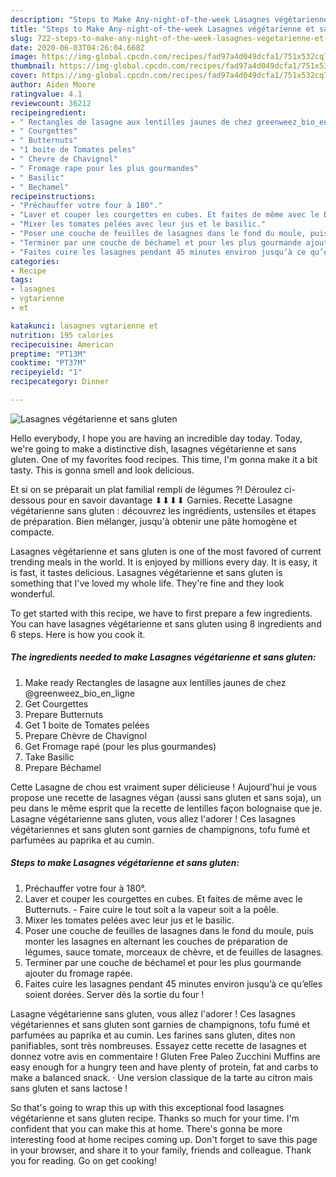 ```yaml
---
description: "Steps to Make Any-night-of-the-week Lasagnes végétarienne et sans gluten"
title: "Steps to Make Any-night-of-the-week Lasagnes végétarienne et sans gluten"
slug: 722-steps-to-make-any-night-of-the-week-lasagnes-vegetarienne-et-sans-gluten
date: 2020-06-03T04:26:04.668Z
image: https://img-global.cpcdn.com/recipes/fad97a4d049dcfa1/751x532cq70/lasagnes-vegetarienne-et-sans-gluten-photo-principale-de-la-recette.jpg
thumbnail: https://img-global.cpcdn.com/recipes/fad97a4d049dcfa1/751x532cq70/lasagnes-vegetarienne-et-sans-gluten-photo-principale-de-la-recette.jpg
cover: https://img-global.cpcdn.com/recipes/fad97a4d049dcfa1/751x532cq70/lasagnes-vegetarienne-et-sans-gluten-photo-principale-de-la-recette.jpg
author: Aiden Moore
ratingvalue: 4.1
reviewcount: 36212
recipeingredient:
- " Rectangles de lasagne aux lentilles jaunes de chez greenweez_bio_en_ligne"
- " Courgettes"
- " Butternuts"
- "1 boite de Tomates peles"
- " Chevre de Chavignol"
- " Fromage rape pour les plus gourmandes"
- " Basilic"
- " Bechamel"
recipeinstructions:
- "Préchauffer votre four à 180°."
- "Laver et couper les courgettes en cubes. Et faites de même avec le Butternuts. Faire cuire le tout soit a la vapeur soit a la poêle."
- "Mixer les tomates pelées avec leur jus et le basilic."
- "Poser une couche de feuilles de lasagnes dans le fond du moule, puis monter les lasagnes en alternant les couches de préparation de légumes, sauce tomate, morceaux de chèvre, et de feuilles de lasagnes."
- "Terminer par une couche de béchamel et pour les plus gourmande ajouter du fromage rapée."
- "Faites cuire les lasagnes pendant 45 minutes environ jusqu’à ce qu’elles soient dorées. Server dès la sortie du four !"
categories:
- Recipe
tags:
- lasagnes
- vgtarienne
- et

katakunci: lasagnes vgtarienne et 
nutrition: 195 calories
recipecuisine: American
preptime: "PT13M"
cooktime: "PT37M"
recipeyield: "1"
recipecategory: Dinner

---
```



![Lasagnes végétarienne et sans gluten](https://img-global.cpcdn.com/recipes/fad97a4d049dcfa1/751x532cq70/lasagnes-vegetarienne-et-sans-gluten-photo-principale-de-la-recette.jpg)

Hello everybody, I hope you are having an incredible day today. Today, we're going to make a distinctive dish, lasagnes végétarienne et sans gluten. One of my favorites food recipes. This time, I'm gonna make it a bit tasty. This is gonna smell and look delicious.

Et si on se préparait un plat familial rempli de légumes ?! Déroulez ci-dessous pour en savoir davantage ⬇⬇⬇⬇ Garnies. Recette Lasagne végétarienne sans gluten : découvrez les ingrédients, ustensiles et étapes de préparation. Bien mélanger, jusqu&#39;à obtenir une pâte homogène et compacte.

Lasagnes végétarienne et sans gluten is one of the most favored of current trending meals in the world. It is enjoyed by millions every day. It is easy, it is fast, it tastes delicious. Lasagnes végétarienne et sans gluten is something that I've loved my whole life. They're fine and they look wonderful.


To get started with this recipe, we have to first prepare a few ingredients. You can have lasagnes végétarienne et sans gluten using 8 ingredients and 6 steps. Here is how you cook it.

<!--inarticleads1-->

##### The ingredients needed to make Lasagnes végétarienne et sans gluten:

1. Make ready  Rectangles de lasagne aux lentilles jaunes de chez @greenweez_bio_en_ligne
1. Get  Courgettes
1. Prepare  Butternuts
1. Get 1 boite de Tomates pelées
1. Prepare  Chèvre de Chavignol
1. Get  Fromage rapé (pour les plus gourmandes)
1. Take  Basilic
1. Prepare  Béchamel


Cette Lasagne de chou est vraiment super délicieuse ! Aujourd&#39;hui je vous propose une recette de lasagnes végan (aussi sans gluten et sans soja), un peu dans le même esprit que la recette de lentilles façon bolognaise que je. Lasagne végétarienne sans gluten, vous allez l&#39;adorer ! Ces lasagnes végétariennes et sans gluten sont garnies de champignons, tofu fumé et parfumées au paprika et au cumin. 

<!--inarticleads2-->

##### Steps to make Lasagnes végétarienne et sans gluten:

1. Préchauffer votre four à 180°.
1. Laver et couper les courgettes en cubes. Et faites de même avec le Butternuts. - Faire cuire le tout soit a la vapeur soit a la poêle.
1. Mixer les tomates pelées avec leur jus et le basilic.
1. Poser une couche de feuilles de lasagnes dans le fond du moule, puis monter les lasagnes en alternant les couches de préparation de légumes, sauce tomate, morceaux de chèvre, et de feuilles de lasagnes.
1. Terminer par une couche de béchamel et pour les plus gourmande ajouter du fromage rapée.
1. Faites cuire les lasagnes pendant 45 minutes environ jusqu’à ce qu’elles soient dorées. Server dès la sortie du four !


Lasagne végétarienne sans gluten, vous allez l&#39;adorer ! Ces lasagnes végétariennes et sans gluten sont garnies de champignons, tofu fumé et parfumées au paprika et au cumin. Les farines sans gluten, dites non panifiables, sont très nombreuses. Essayez cette recette de lasagnes et donnez votre avis en commentaire ! Gluten Free Paleo Zucchini Muffins are easy enough for a hungry teen and have plenty of protein, fat and carbs to make a balanced snack. · Une version classique de la tarte au citron mais sans gluten et sans lactose ! 

So that's going to wrap this up with this exceptional food lasagnes végétarienne et sans gluten recipe. Thanks so much for your time. I'm confident that you can make this at home. There's gonna be more interesting food at home recipes coming up. Don't forget to save this page in your browser, and share it to your family, friends and colleague. Thank you for reading. Go on get cooking!
